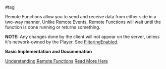 #tag

Remote Functions allow you to send and receive data from either side in a two-way manner. Unlike Remote Events, Remote Functions will wait until the function is done running or returns something.

**NOTE:** Any changes done by the client will not appear on the server, unless it's network-owned by the Player. See [FilteringEnabled](https://github.com/eunhalua/tags/blob/main/FilteringEnabled.md).

**Basic Implementation and Documenation**

[Understanding Remote Functions](https://github.com/eunhalua/tags/blob/main/Remote%20Functions.md)
[Read More Here](https://create.roblox.com/docs/scripting/events/remote#remote-callbacks)
